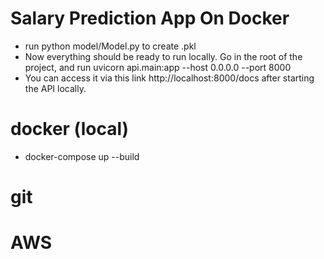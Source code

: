 # Salary Prediction App On Docker

* run python model/Model.py to create .pkl
* Now everything should be ready to run locally. Go in the root of the project, and run uvicorn api.main:app --host 0.0.0.0 --port 8000
* You can access it via this link http://localhost:8000/docs after starting the API locally.

# docker (local)

* docker-compose up --build 

# git

# AWS 



